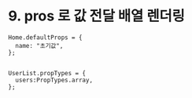 # 9. pros 로 값 전달 배열 렌더링

```
Home.defaultProps = {
  name: "초기값",
};


UserList.propTypes = {
  users:PropTypes.array,
};
```